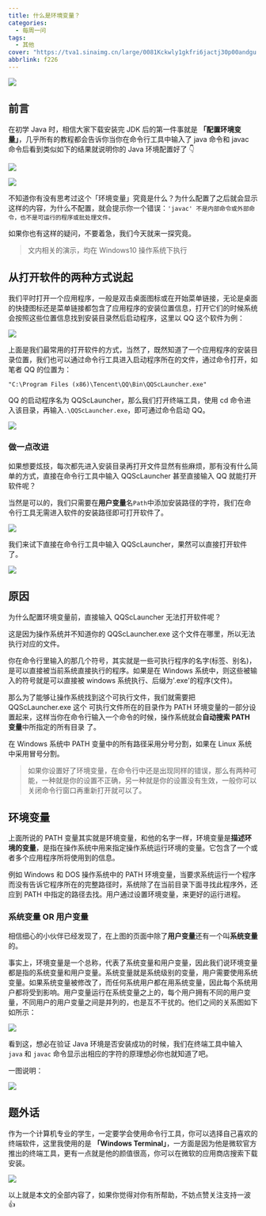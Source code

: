 ```yaml
---
title: 什么是环境变量？
categories:
  - 每周一问
tags:
  - 其他
cover: "https://tva1.sinaimg.cn/large/0081Kckwly1gkfri6jactj30p00andgu.jpg"
abbrlink: f226
---
```


![](https://tva1.sinaimg.cn/large/0081Kckwly1gkfri6jactj30p00andgu.jpg)

## 前言

在初学 Java 时，相信大家下载安装完 JDK 后的第一件事就是 **「配置环境变量」**，几乎所有的教程都会告诉你当你在命令行工具中输入了 java 命令和 javac 命令后看到类似如下的结果就说明你的 Java 环境配置好了 👇

![](https://tva1.sinaimg.cn/large/0081Kckwly1gkc3xq2o61j31c00u01ah.jpg)

![](https://tva1.sinaimg.cn/large/0081Kckwgy1gkc3z9g40nj31c00u0h5v.jpg)

不知道你有没有思考过这个「环境变量」究竟是什么？为什么配置了之后就会显示这样的内容，为什么不配置，就会提示你一个错误：`'javac' 不是内部命令或外部命令，也不是可运行的程序或批处理文件。`

如果你也有这样的疑问，不要着急，我们今天就来一探究竟。

> 文内相关的演示，均在 Windows10 操作系统下执行

## 从打开软件的两种方式说起

我们平时打开一个应用程序，一般是双击桌面图标或在开始菜单链接，无论是桌面的快捷图标还是菜单链接都包含了应用程序的安装位置信息，打开它们的时候系统会按照这些位置信息找到安装目录然后启动程序，这里以 QQ 这个软件为例：

![](https://tva1.sinaimg.cn/large/0081Kckwly1gkfpy9syooj30mw0xmmzh.jpg)

上面是我们最常用的打开软件的方式，当然了，既然知道了一个应用程序的安装目录位置，我们也可以通过命令行工具进入启动程序所在的文件，通过命令打开，如笔者 QQ 的位置为：

```
"C:\Program Files (x86)\Tencent\QQ\Bin\QQScLauncher.exe"
```

QQ 的启动程序名为 QQScLauncher，那么我们打开终端工具，使用 cd 命令进入该目录，再输入`.\QQScLauncher.exe`，即可通过命令启动 QQ。

![](https://tva1.sinaimg.cn/large/0081Kckwly1gkfq29dyg0j31mr0u0aiv.jpg)

### 做一点改进

如果想要炫技，每次都先进入安装目录再打开文件显然有些麻烦，那有没有什么简单的方式，直接在命令行工具中输入 QQScLauncher 甚至直接输入 QQ 就能打开软件呢？

当然是可以的，我们只需要在**用户变量**名`Path`中添加安装路径的字符，我们在命令行工具无需进入软件的安装路径即可打开软件了。

![](https://tva1.sinaimg.cn/large/0081Kckwgy1gkfq3y2wn4j31eb0u0b29.jpg)

我们来试下直接在命令行工具中输入 QQScLauncher，果然可以直接打开软件了。

![](https://tva1.sinaimg.cn/large/0081Kckwly1gkfq810x2fj31gr0u0wly.jpg)

## 原因

为什么配置环境变量前，直接输入 QQScLauncher 无法打开软件呢？

这是因为操作系统并不知道你的 QQScLauncher.exe 这个文件在哪里，所以无法执行对应的文件。

你在命令行里输入的那几个符号，其实就是一些可执行程序的名字(标签、别名)，是可以直接被当前系统直接执行的程序。如果是在 Windows 系统中，则这些被输入的符号就是可以直接被 windows 系统执行、后缀为'.exe'的程序(文件)。

那么为了能够让操作系统找到这个可执行文件，我们就需要把 QQScLauncher.exe 这个 可执行文件所在的目录作为 PATH 环境变量的一部分设置起来，这样当你在命令行输入一个命令的时候，操作系统就会**自动搜索 PATH 变量**中所指定的所有目录 了。

在 Windows 系统中 PATH 变量中的所有路径采用分号分割，如果在 Linux 系统中采用冒号分割。

> 如果你设置好了环境变量，在命令行中还是出现同样的错误，那么有两种可能，一种就是你的设置不正确，另一种就是你的设置没有生效，一般你可以关闭命令行窗口再重新打开就可以了。

## 环境变量

上面所说的 PATH 变量其实就是环境变量，和他的名字一样，环境变量是**描述环境的变量**，是指在操作系统中用来指定操作系统运行环境的变量。它包含了一个或者多个应用程序所将使用到的信息。

例如 Windows 和 DOS 操作系统中的 PATH 环境变量，当要求系统运行一个程序而没有告诉它程序所在的完整路径时，系统除了在当前目录下面寻找此程序外，还应到 PATH 中指定的路径去找。用户通过设置环境变量，来更好的运行进程。

### 系统变量 OR 用户变量

相信细心的小伙伴已经发现了，在上图的页面中除了**用户变量**还有一个叫**系统变量**的。

事实上，环境变量是一个总称，代表了系统变量和用户变量，因此我们说环境变量都是指的系统变量和用户变量。系统变量就是系统级别的变量，用户需要使用系统变量。如果系统变量被修改了，而任何系统用户都在用系统变量，因此每个系统用户都将受到影响。用户变量运行在系统变量之上的，每个用户拥有不同的用户变量，不同用户的用户变量之间是并列的，也是互不干扰的。他们之间的关系图如下如所示：

![](https://tva1.sinaimg.cn/large/0081Kckwgy1gkc7x4h8nsj30z60idmxr.jpg)

看到这，想必在验证 Java 环境是否安装成功的时候，我们在终端工具中输入 `java` 和 `javac` 命令显示出相应的字符的原理想必你也就知道了吧。

一图说明：

![](https://tva1.sinaimg.cn/large/0081Kckwly1gkc8ufipqvj32is0lin5x.jpg)

## 题外话

作为一个计算机专业的学生，一定要学会使用命令行工具，你可以选择自己喜欢的终端软件，这里我使用的是 **「Windows Terminal」**，一方面是因为他是微软官方推出的终端工具，更有一点就是他的颜值很高，你可以在微软的应用商店搜索下载安装。

![](https://tva1.sinaimg.cn/large/0081Kckwly1gkc3vtgdwaj31qy0sk433.jpg)

以上就是本文的全部内容了，如果你觉得对你有所帮助，不妨点赞关注支持一波 👍
